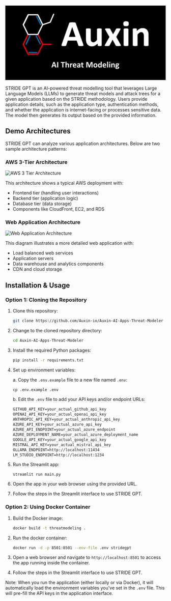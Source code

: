 ![STRIDE GPT Logo](logo.png)

STRIDE GPT is an AI-powered threat modelling tool that leverages Large Language Models (LLMs) to generate threat models and attack trees for a given application based on the STRIDE methodology. Users provide application details, such as the application type, authentication methods, and whether the application is internet-facing or processes sensitive data. The model then generates its output based on the provided information.

## Demo Architectures

STRIDE GPT can analyze various application architectures. Below are two sample architecture patterns:

### AWS 3-Tier Architecture

![AWS 3 Tier Architecture](https://github.com/user-attachments/assets/9e8dfbfd-fa83-45e8-9e07-4d9ca09458a4)


This architecture shows a typical AWS deployment with:
- Frontend tier (handling user interactions)
- Backend tier (application logic)
- Database tier (data storage)
- Components like CloudFront, EC2, and RDS

### Web Application Architecture

![Web Application Architecture](https://github.com/user-attachments/assets/3f6e94ac-792e-4d0c-a170-8b8960d3cf0b)


This diagram illustrates a more detailed web application with:
- Load balanced web services
- Application servers
- Data warehouse and analytics components
- CDN and cloud storage

## Installation & Usage

### Option 1: Cloning the Repository

1. Clone this repository:

    ```bash
    git clone https://github.com/Auxin-io/Auxin-AI-Apps-Threat-Modeler
    ```

2. Change to the cloned repository directory:

    ```bash
    cd Auxin-AI-Apps-Threat-Modeler
    ```

3. Install the required Python packages:

    ```bash
    pip install -r requirements.txt
    ```

4. Set up environment variables:
   
   a. Copy the `.env.example` file to a new file named `.env`:
   ```
   cp .env.example .env
   ```
   
   b. Edit the `.env` file to add your API keys and/or endpoint URLs:
   ```
   GITHUB_API_KEY=your_actual_github_api_key
   OPENAI_API_KEY=your_actual_openai_api_key
   ANTHROPIC_API_KEY=your_actual_anthropic_api_key
   AZURE_API_KEY=your_actual_azure_api_key
   AZURE_API_ENDPOINT=your_actual_azure_endpoint
   AZURE_DEPLOYMENT_NAME=your_actual_azure_deployment_name
   GOOGLE_API_KEY=your_actual_google_api_key
   MISTRAL_API_KEY=your_actual_mistral_api_key
   OLLAMA_ENDPOINT=http://localhost:11434
   LM_STUDIO_ENDPOINT=http://localhost:1234
   ```

5. Run the Streamlit app:

    ```bash
    streamlit run main.py
    ```

6. Open the app in your web browser using the provided URL.

7. Follow the steps in the Streamlit interface to use STRIDE GPT.

### Option 2: Using Docker Container

1. Build the Docker image:

    ```bash
    docker build -t threatmodeling .
    ```

2. Run the docker container:

    ```bash
    docker run -d -p 8501:8501 --env-file .env stridegpt
    ```

3. Open a web browser and navigate to `http://localhost:8501` to access the app running inside the container.

4. Follow the steps in the Streamlit interface to use STRIDE GPT.

Note: When you run the application (either locally or via Docker), it will automatically load the environment variables you've set in the `.env` file. This will pre-fill the API keys in the application interface.

